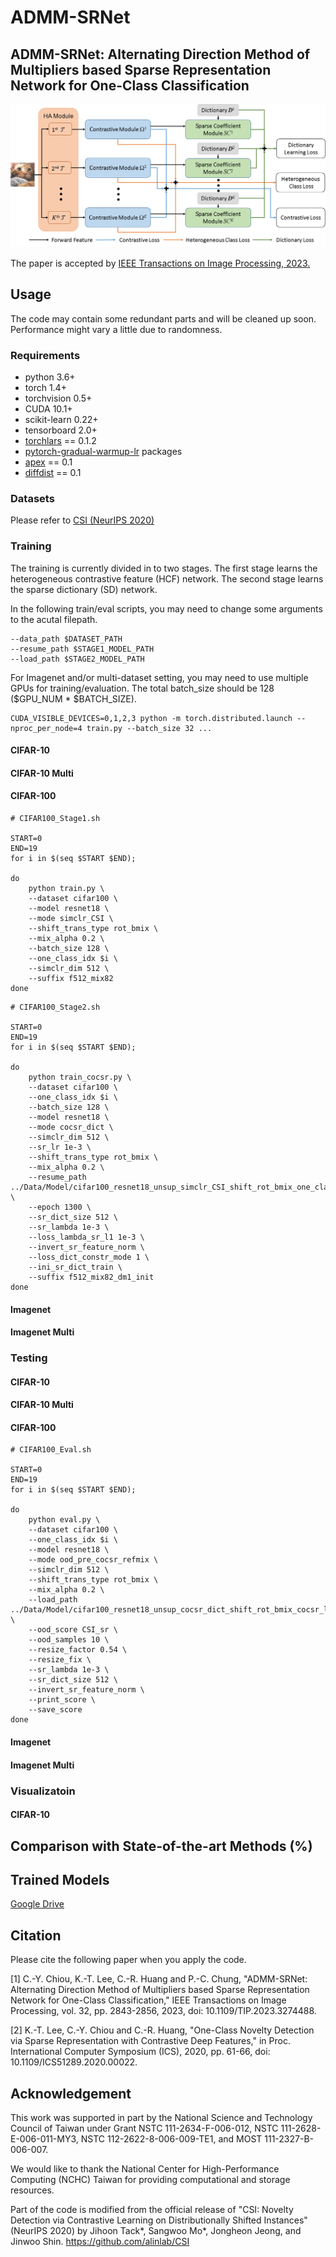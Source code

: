 # ADMM-SRNet

## ADMM-SRNet: Alternating Direction Method of Multipliers based Sparse Representation Network for One-Class Classification

![image](Overview_ADMM-SRNet.png)

The paper is accepted by [IEEE Transactions on Image Processing, 2023.](https://ieeexplore.ieee.org/document/10124145)

## Usage
The code may contain some redundant parts and will be cleaned up soon.
Performance might vary a little due to randomness.

### Requirements
- python 3.6+
- torch 1.4+
- torchvision 0.5+
- CUDA 10.1+
- scikit-learn 0.22+
- tensorboard 2.0+
- [torchlars](https://github.com/kakaobrain/torchlars) == 0.1.2 
- [pytorch-gradual-warmup-lr](https://github.com/ildoonet/pytorch-gradual-warmup-lr) packages 
- [apex](https://github.com/NVIDIA/apex) == 0.1
- [diffdist](https://github.com/ag14774/diffdist) == 0.1 

### Datasets 
Please refer to [CSI (NeurIPS 2020)](https://github.com/alinlab/CSI)

### Training
The training is currently divided in to two stages.
The first stage learns the heterogeneous contrastive feature (HCF) network.
The second stage learns the sparse dictionary (SD) network.

In the following train/eval scripts, you may need to change some arguments to the acutal filepath.
```
--data_path $DATASET_PATH
--resume_path $STAGE1_MODEL_PATH
--load_path $STAGE2_MODEL_PATH
```

For Imagenet and/or multi-dataset setting, you may need to use multiple GPUs for training/evaluation.
The total batch_size should be 128 ($GPU_NUM * $BATCH_SIZE).
```
CUDA_VISIBLE_DEVICES=0,1,2,3 python -m torch.distributed.launch --nproc_per_node=4 train.py --batch_size 32 ...
```

#### CIFAR-10

#### CIFAR-10 Multi

#### CIFAR-100
```
# CIFAR100_Stage1.sh

START=0
END=19
for i in $(seq $START $END);

do 
    python train.py \
    --dataset cifar100 \
    --model resnet18 \
    --mode simclr_CSI \
    --shift_trans_type rot_bmix \
    --mix_alpha 0.2 \
    --batch_size 128 \
    --one_class_idx $i \
    --simclr_dim 512 \
    --suffix f512_mix82
done
```

```
# CIFAR100_Stage2.sh

START=0
END=19
for i in $(seq $START $END);

do 
    python train_cocsr.py \
    --dataset cifar100 \
    --one_class_idx $i \
    --batch_size 128 \
    --model resnet18 \
    --mode cocsr_dict \
    --simclr_dim 512 \
    --sr_lr 1e-3 \
    --shift_trans_type rot_bmix \
    --mix_alpha 0.2 \
    --resume_path ../Data/Model/cifar100_resnet18_unsup_simclr_CSI_shift_rot_bmix_one_class_${i}_f512_mix82 \
    --epoch 1300 \
    --sr_dict_size 512 \
    --sr_lambda 1e-3 \
    --loss_lambda_sr_l1 1e-3 \
    --invert_sr_feature_norm \
    --loss_dict_constr_mode 1 \
    --ini_sr_dict_train \
    --suffix f512_mix82_dm1_init 
done
```

#### Imagenet

#### Imagenet Multi

### Testing


#### CIFAR-10

#### CIFAR-10 Multi

#### CIFAR-100

```
# CIFAR100_Eval.sh

START=0
END=19
for i in $(seq $START $END);

do 
    python eval.py \
    --dataset cifar100 \
    --one_class_idx $i \
    --model resnet18 \
    --mode ood_pre_cocsr_refmix \
    --simclr_dim 512 \
    --shift_trans_type rot_bmix \
    --mix_alpha 0.2 \
    --load_path ../Data/Model/cifar100_resnet18_unsup_cocsr_dict_shift_rot_bmix_cocsr_ld0.001_lr0.001_invf_one_class_${i}_f512_mix82_dm1_init/last.cocsr_model \
    --ood_score CSI_sr \
    --ood_samples 10 \
    --resize_factor 0.54 \
    --resize_fix \
    --sr_lambda 1e-3 \
    --sr_dict_size 512 \
    --invert_sr_feature_norm \
    --print_score \
    --save_score
done
```


#### Imagenet

#### Imagenet Multi

### Visualizatoin


#### CIFAR-10

## Comparison with State-of-the-art Methods (%)

## Trained Models
[Google Drive](https://drive.google.com/drive/folders/1z0eTFlGp6aekYhOcN_oRZTtUD8wdjcmh?usp=sharing)

## Citation 
Please cite the following paper when you apply the code. 

[1] C.-Y. Chiou, K.-T. Lee, C.-R. Huang and P.-C. Chung, "ADMM-SRNet: Alternating Direction Method of Multipliers based Sparse Representation Network for One-Class Classification," IEEE Transactions on Image Processing, vol. 32, pp. 2843-2856, 2023, doi: 10.1109/TIP.2023.3274488.

[2] K.-T. Lee, C.-Y. Chiou and C.-R. Huang, "One-Class Novelty Detection via Sparse Representation with Contrastive Deep Features," in Proc. International Computer Symposium (ICS), 2020, pp. 61-66, doi: 10.1109/ICS51289.2020.00022.

## Acknowledgement
This work was supported in part by the National Science and Technology Council of Taiwan under Grant NSTC 111-2634-F-006-012, NSTC 111-2628-E-006-011-MY3, NSTC 112-2622-8-006-009-TE1, and MOST 111-2327-B-006-007.

We would like to thank the National Center for High-Performance Computing (NCHC) Taiwan for providing computational and storage resources.

Part of the code is modified from the official release of 
 "CSI: Novelty Detection via Contrastive Learning on Distributionally Shifted Instances" (NeurIPS 2020) by Jihoon Tack*, Sangwoo Mo*, Jongheon Jeong, and Jinwoo Shin.
https://github.com/alinlab/CSI
